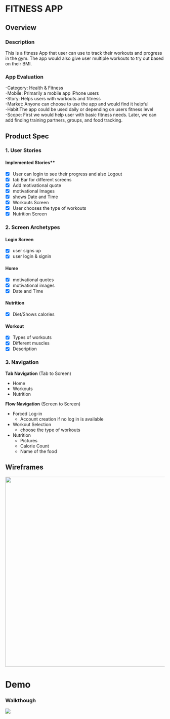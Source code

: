 
# FITNESS APP

## Overview
### Description
This is a fitness App that user can use to track their workouts and progress in the gym. The app would also give user multiple workouts to try out based on their BMI.

### App Evaluation
<!-- [Evaluation of your app across the following attributes] -->
-Category: Health & Fitness\
-Mobile: Primarily a mobile app iPhone users\
-Story: Helps users with workouts and fitness\
-Market: Anyone can choose to use the app and would find it helpful\
-Habit:The app could be used daily or depending on users fitness level\
-Scope: First we would help user with basic fitness needs. Later, we can add finding training partners, groups, and food tracking. 

## Product Spec

### 1. User Stories

#### Implemented Stories**

- [X] User can login to see their progress and also Logout
- [X] tab Bar for different screens
- [X] Add motivational quote
- [X] motivational Images
- [X] shows Date and Time
- [X] Workouts Screen
- [X] User chooses the type of workouts
- [X] Nutrition Screen

<!-- #### Optional Nice-to-have Stories**

- [ ] Meal prep ideas
- [ ] Random workout selection
- [ ] Connecting to other users -->

### 2. Screen Archetypes

#### Login Screen
- [X] user signs up
- [X] user login & signin
#### Home
- [X] motivational quotes 
- [X] motivational images
- [X] Date and Time
#### Nutrition 
- [X] Diet/Shows calories 
<!-- - [ ] Ingredients -->
#### Workout
- [X] Types of workouts
- [X] Different muscles
- [X] Description
### 3. Navigation

**Tab Navigation** (Tab to Screen)

* Home
* Workouts
* Nutrition

**Flow Navigation** (Screen to Screen)

* Forced Log-in 
    *  Account creation if no log in is available
* Workout Selection 
   * choose the type of workouts
* Nutrition  
   * Pictures
   * Calorie  Count
   * Name of the food


## Wireframes
<!-- [Add picture of your hand sketched wireframes in this section] -->
<img src="wireframe.png" width=600>

<!-- ### [BONUS] Digital Wireframes & Mockups

### [BONUS] Interactive Prototype -->

<!-- ## Schema 
## Models

### Post 
|   Property       | Type           |   Description        |
| -----------------|----------------|----------------------| 
|ObjectID          |String          |Unique id for each user post |
|Author 	|pointer to the user |	Users information |
|Image	|File	|Profile picture 
|Progression	|Number 	|Number of workouts done in a week |
|TimeSpend 	|DateTime	|Amount of time spend on a workout|
|Selection	|Array 	|Which workout was done throughout the week| 


### Networking
List of network requests by screen

* SignIn/SignUp
  * (Create/POST) Create a new user account.
    ```Swift
    let query = PFQuery(className:"Post")
    query.whereKey("author", equalTo: currentUser)
    query.order(byDescending: "createdAt")
    query.findObjectsInBackground { (posts: [PFObject]?, error: Error?) in
       if let error = error {
          print(error.localizedDescription)
       } else if let posts = posts {
          print("Successfully retrieved \(posts.count) posts.")
          // TODO: Do something with posts...
       }
    }
    ```
  * (Read/GET) Query the user information.
    ```Swift
    let query = PFQuery(className:"Get")
    query.whereKey("author", equalTo: currentUser)
    query.order(byDescending: "createdAt")
    query.findObjectsInBackground { (posts: [PFObject]?, error: Error?) in
       if let error = error {
          print(error.localizedDescription)
       } else if let posts = posts {
          print("Successfully retrieved \(posts.count) posts.")
          // TODO: Do something with posts...
       }
    }
    ```

* Home Screen
  * (Create/POST) Create a new like on the quote.
    ```Swift
    let query = PFQuery(className:"Post")
    query.whereKey("author", equalTo: currentUser)
    query.order(byDescending: "createdAt")
    query.findObjectsInBackground { (posts: [PFObject]?, error: Error?) in
       if let error = error {
          print(error.localizedDescription)
       } else if let posts = posts {
          print("Successfully retrieved \(posts.count) posts.")
          // TODO: Do something with posts...
       }
    }
    ```
  * (Delete/DELETE) Delete an existing like.
    ```Swift
    let query = PFQuery(className:"Delete")
    query.whereKey("author", equalTo: currentUser)
    query.order(byDescending: "createdAt")
    query.findObjectsInBackground { (posts: [PFObject]?, error: Error?) in
       if let error = error {
          print(error.localizedDescription)
       } else if let posts = posts {
          print("Successfully retrieved \(posts.count) posts.")
          // TODO: Do something with posts...
       }
    }
    ```
  * (Read/GET) Read a users last workout date.
    ```Swift
    let query = PFQuery(className:"Get")
    query.whereKey("author", equalTo: currentUser)
    query.order(byDescending: "createdAt")
    query.findObjectsInBackground { (posts: [PFObject]?, error: Error?) in
       if let error = error {
          print(error.localizedDescription)
       } else if let posts = posts {
          print("Successfully retrieved \(posts.count) posts.")
          // TODO: Do something with posts...
       }
    }
    ```

* Workout
  * (Create/POST) Make a new workout selection.
    ```Swift
    let query = PFQuery(className:"Post")
    query.whereKey("author", equalTo: currentUser)
    query.order(byDescending: "createdAt")
    query.findObjectsInBackground { (posts: [PFObject]?, error: Error?) in
       if let error = error {
          print(error.localizedDescription)
       } else if let posts = posts {
          print("Successfully retrieved \(posts.count) posts.")
          // TODO: Do something with posts...
       }
    }
    ```
  * (Delete/DELETE) Unselect a workout choice.
    ```Swift
    let query = PFQuery(className:"Delete")
    query.whereKey("author", equalTo: currentUser)
    query.order(byDescending: "createdAt")
    query.findObjectsInBackground { (posts: [PFObject]?, error: Error?) in
       if let error = error {
          print(error.localizedDescription)
       } else if let posts = posts {
          print("Successfully retrieved \(posts.count) posts.")
          // TODO: Do something with posts...
       }
    }
    ```
  * (Update/PUT) Time spent for a workout.
    ```Swift
    let query = PFQuery(className:"Put")
    query.whereKey("author", equalTo: currentUser)
    query.order(byDescending: "createdAt")
    query.findObjectsInBackground { (posts: [PFObject]?, error: Error?) in
       if let error = error {
          print(error.localizedDescription)
       } else if let posts = posts {
          print("Successfully retrieved \(posts.count) posts.")
          // TODO: Do something with posts...
       }
    }
    ```
  * (Update/PUT) Muscles workout out.
    ```Swift
    let query = PFQuery(className:"Put")
    query.whereKey("author", equalTo: currentUser)
    query.order(byDescending: "createdAt")
    query.findObjectsInBackground { (posts: [PFObject]?, error: Error?) in
       if let error = error {
          print(error.localizedDescription)
       } else if let posts = posts {
          print("Successfully retrieved \(posts.count) posts.")
          // TODO: Do something with posts...
       }
    }
    ```

* Profile
  * (Read/Get) Query logged in user object.
    ```Swift
    let query = PFQuery(className:"Get")
    query.whereKey("author", equalTo: currentUser)
    query.order(byDescending: "createdAt")
    query.findObjectsInBackground { (posts: [PFObject]?, error: Error?) in
       if let error = error {
          print(error.localizedDescription)
       } else if let posts = posts {
          print("Successfully retrieved \(posts.count) posts.")
          // TODO: Do something with posts...
       }
    }
    ```
  * (Update/PUT) Update user profile image.
    ```Swift
    let query = PFQuery(className:"Put")
    query.whereKey("author", equalTo: currentUser)
    query.order(byDescending: "createdAt")
    query.findObjectsInBackground { (posts: [PFObject]?, error: Error?) in
       if let error = error {
          print(error.localizedDescription)
       } else if let posts = posts {
          print("Successfully retrieved \(posts.count) posts.")
          // TODO: Do something with posts...
       }
    }
    ```
  * (Update/PUT) Get current day workout progress.
    ```Swift
    let query = PFQuery(className:"Put")
    query.whereKey("author", equalTo: currentUser)
    query.order(byDescending: "createdAt")
    query.findObjectsInBackground { (posts: [PFObject]?, error: Error?) in
       if let error = error {
          print(error.localizedDescription)
       } else if let posts = posts {
          print("Successfully retrieved \(posts.count) posts.")
          // TODO: Do something with posts...
       }
    }
    ```
  * (Read/GET) Get last workout details.
    ```Swift
    let query = PFQuery(className:"Get")
    query.whereKey("author", equalTo: currentUser)
    query.order(byDescending: "createdAt")
    query.findObjectsInBackground { (posts: [PFObject]?, error: Error?) in
       if let error = error {
          print(error.localizedDescription)
       } else if let posts = posts {
          print("Successfully retrieved \(posts.count) posts.")
          // TODO: Do something with posts...
       }
    }
 -->
 # Demo
<!--  ### Home Screen, Workout:
 ![](unit12.gif) -->
 ### Walkthough
 ![](final.gif)
<!--  ### Narrated Video
 https://user-images.githubusercontent.com/57269214/120058194-40ddf180-c017-11eb-8013-119c53723f96.mp4 -->
    

    
    
    
    
    
